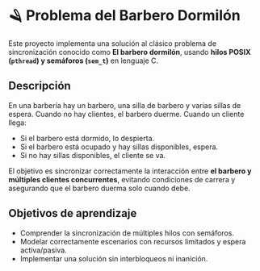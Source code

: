 # 🪒 Problema del Barbero Dormilón

Este proyecto implementa una solución al clásico problema de sincronización conocido como **El barbero dormilón**, usando **hilos POSIX (`pthread`) y semáforos (`sem_t`)** en lenguaje C.

## Descripción

En una barbería hay un barbero, una silla de barbero y varias sillas de espera. Cuando no hay clientes, el barbero duerme. Cuando un cliente llega:

- Si el barbero está dormido, lo despierta.
- Si el barbero está ocupado y hay sillas disponibles, espera.
- Si no hay sillas disponibles, el cliente se va.

El objetivo es sincronizar correctamente la interacción entre **el barbero y múltiples clientes concurrentes**, evitando condiciones de carrera y asegurando que el barbero duerma solo cuando debe.

## Objetivos de aprendizaje

- Comprender la sincronización de múltiples hilos con semáforos.
- Modelar correctamente escenarios con recursos limitados y espera activa/pasiva.
- Implementar una solución sin interbloqueos ni inanición.
